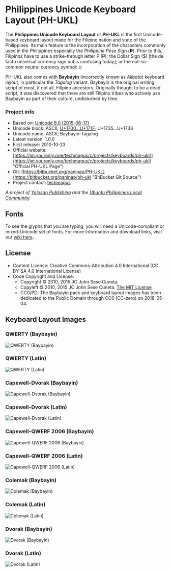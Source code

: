 ﻿# Philippines Unicode Keyboard Layout (PH-UKL)

The **Philippines Unicode Keyboard Layout** or **PH-UKL** is the first Unicode-based keyboard layout made for the Filipino nation and state of the Philippines. Its main feature is the incorporation of the characters commonly used in the Philippines especially the *Philippine Peso Sign* (**₱**). Prior to this, Filipinos have to use a strike-through letter P (~~P~~); the Dollar Sign ($) [the de facto universal currency sign but is confusing today]; or the not-so-common neutral currency symbol: ¤

PH-UKL also comes with **Baybayin** (incorrectly known as *Alibata*) keyboard layout, in particular the *Tagalog* variant. Baybayin is the original writing script of most, if not all, Filipino ancestors. Originally thought to be a dead script, it was discovered that there are still Filipino tribes who actively use Baybayin as part of their culture, undisturbed by time.

### Project info

- Based on: [Unicode 8.0 (2015-06-17)](https://blog.unicode.org/2015/06/announcing-unicode-standard-version-80.html)
- Unicode block: ASCII; [U+1700…U+171F](https://www.unicode.org/charts/PDF/U1700.pdf); U+1735…U+1736
- Unicode name: ASCII; Baybayin-Tagalog
- Latest version: 1.0.0
- First release: 2010-10-23
- Official website: [https://im.youronly.one/techmagus/c/projects/keyboards/ph-ukl/](https://im.youronly.one/techmagus/c/projects/keyboards/ph-ukl/ "Official PH-UKL Page")
- Git: [https://bitbucket.org/paninap/PH-UKL](https://bitbucket.org/paninap/ph-ukl "BitBucket Git Source")
- Project contact: [techmagus](https://im.youronly.one/p/contact-us/)

*A project of [Yelosan Publishing](https://yelosan.youronly.one) and the [Ubuntu Philippines Local Community](https://loco.ubuntu.com/teams/loco-philippine-team/).*

## Fonts

To see the glyphs that you are typing, you will need a Unicode-compliant or mixed-Unicode set of fonts. For more information and download links, visit our [wiki here](https://bitbucket.org/paninap/ph-ukl/wiki/Fonts).

## License

- Content License: Creative Commons-Attribution 4.0 International (CC BY-SA 4.0 International License)
- Code Copyright and License:
  - Copyright © 2010, 2015 JC John Sese Cuneta.
  - Copyleft 🄯 2010, 2015 JC John Sese Cuneta. [The MIT License](https://bitbucket.org/paninap/ph-ukl/wiki/License)
  - CC0/PD: The Baybayin pack and keyboard layout images has been dedicated to the Public Domain through CC0 (CC-zero) on 2018-05-04.

## Keyboard Layout Images

### QWERTY (Baybayin)

![QWERTY (Baybayin)](https://lh3.ggpht.com/_tG11xBRpOKo/TMUmw9zmCtI/AAAAAAAAAJE/qnhSrVJsjcE/s800/Philippines-QWERTY%20%28Baybayin%29.png "QWERTY (Baybayin)")

### QWERTY (Latin)

![QWERTY (Latin)](https://lh4.ggpht.com/_tG11xBRpOKo/TMV95mMEDwI/AAAAAAAAAJg/11Wq1l7qJR0/s800/Philippines-QWERTY%20%28Latin%29.png "QWERTY (Latin)")

### Capewell-Dvorak (Baybayin)

![Capewell-Dvorak (Baybayin)](https://lh6.ggpht.com/_tG11xBRpOKo/TMUmmdtDkYI/AAAAAAAAAIk/o9IQ2sYO4Rc/s800/Philippines-Capewell-Dvorak%20%28Baybayin%29.png "Capewell-Dvorak (Baybayin)")

### Capewell-Dvorak (Latin)

![Capewell-Dvorak (Latin)](https://lh5.googleusercontent.com/-xChQTHhK6Iw/TncoSbPopxI/AAAAAAAAAVQ/dhuuLg7synY/s800/Philippines-Capewell-Dvorak%252520%252528Latin%252529.png "Capewell-Dvorak (Latin)")

### Capewell-QWERF 2006 (Baybayin)

![Capewell-QWERF 2006 (Baybayin)](https://lh6.ggpht.com/_tG11xBRpOKo/TMUmmvwm9TI/AAAAAAAAAIs/J_izftqK63A/s800/Philippines-Capewell-QWERF%202006%20%28Baybayin%29.png "Capewell-QWERF 2006 (Baybayin)")

### Capewell-QWERF 2006 (Latin)

![Capewell-QWERF 2006 (Latin)](https://lh6.googleusercontent.com/-tfoM8zo9sLE/TncoSZAlJeI/AAAAAAAAAVQ/2fxkt7XI4Ms/s800/Philippines-Capewell-QWERF%2525202006%252520%252528Latin%252529.png "Capewell-QWERF 2006 (Latin)")

### Colemak (Baybayin)

![Colemak (Baybayin)](https://lh6.ggpht.com/_tG11xBRpOKo/TMUmsznBcHI/AAAAAAAAAI0/APWcSe3ke20/s800/Philippines-Colemak%20%28Baybayin%29.png "Colemak (Baybayin)")

### Colemak (Latin)

![Colemak (Latin)](https://lh5.googleusercontent.com/-CPWwSnkvJ5o/TncoS0gmAkI/AAAAAAAAAVQ/t_XosFtEEl4/s800/Philippines-Colemak%252520%252528Latin%252529.png "Colemak (Latin)")

### Dvorak (Baybayin)

![Dvorak (Baybayin)](https://lh5.ggpht.com/_tG11xBRpOKo/TMUms23k0aI/AAAAAAAAAI8/3cqCsE9ibnc/s800/Philippines-Dvorak%20%28Baybayin%29.png "Dvorak (Baybayin)")

### Dvorak (Latin)

![Dvorak (Latin)](https://lh3.googleusercontent.com/-IPzJrxh1_vg/TncoS7FQ61I/AAAAAAAAAVQ/65UR2jN6Aes/s800/Philippines-Dvorak%252520Simplified%252520%252528Latin%252529.png "Dvorak (Latin)")

